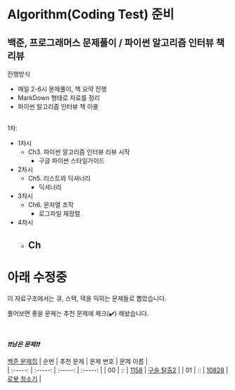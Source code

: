 # Algorithm(Coding Test) 준비

## 백준, 프로그래머스 문제풀이 / 파이썬 알고리즘 인터뷰 책 리뷰
진행방식
- 매일 2-6시 문제풀이, 책 요약 진행
- MarkDown 형태로 자료를 정리
- 파이썬 알고리즘 인터뷰 책 이용

##

1차: 
- 1차시
  - Ch3. 파이썬 알고리즘 인터뷰 리뷰 시작
    - 구글 파이썬 스타일가이드 
- 2차시
  - Ch5. 리스트와 딕셔너리
    - 딕셔너리
- 3차시
  - Ch6. 문자열 조작
    - 로그파일 재정렬
- 4차시
  - Ch
    - 


# 아래 수정중
이 자료구조에서는 큐, 스택, 덱을 익히는 문제들로 뽑았습니다.

풀어보면 좋을 문제는 추천 문제에 체크(:heavy_check_mark:) 해놨습니다.

<br>

***❗️❗️남은 문제❗️❗️***

[백준 문제집](https://www.acmicpc.net/workbook/view/6779)
|          순번          |        추천 문제         |        문제 번호         |        문제 이름         |        
| :-----: | :-----: | :-----: | :-----: |
| 00 |  ::  | <a href="https://www.acmicpc.net/problem/13460" target="_blank">1158</a> | <a href="https://www.acmicpc.net/problem/13460" target="_blank">구슬 탈출2</a> | 
| 01 |  ::  | <a href="https://www.acmicpc.net/problem/14503" target="_blank">10828</a> | <a href="https://www.acmicpc.net/problem/14503" target="_blank">로봇 청소기</a> | 

